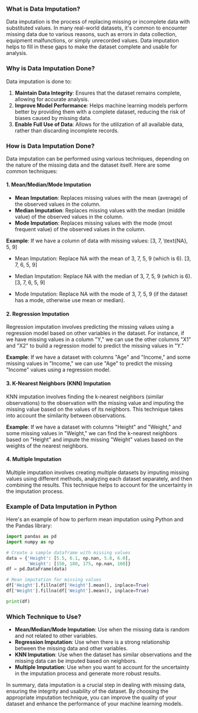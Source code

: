 ### What is Data Imputation?
Data imputation is the process of replacing missing or incomplete data with substituted values. In many real-world datasets, it's common to encounter missing data due to various reasons, such as errors in data collection, equipment malfunctions, or simply unrecorded values. Data imputation helps to fill in these gaps to make the dataset complete and usable for analysis.

### Why is Data Imputation Done?
Data imputation is done to:
1. **Maintain Data Integrity**: Ensures that the dataset remains complete, allowing for accurate analysis.
2. **Improve Model Performance**: Helps machine learning models perform better by providing them with a complete dataset, reducing the risk of biases caused by missing data.
3. **Enable Full Use of Data**: Allows for the utilization of all available data, rather than discarding incomplete records.

### How is Data Imputation Done?
Data imputation can be performed using various techniques, depending on the nature of the missing data and the dataset itself. Here are some common techniques:

#### 1. Mean/Median/Mode Imputation
- **Mean Imputation**: Replaces missing values with the mean (average) of the observed values in the column.
- **Median Imputation**: Replaces missing values with the median (middle value) of the observed values in the column.
- **Mode Imputation**: Replaces missing values with the mode (most frequent value) of the observed values in the column.

**Example**:
If we have a column of data with missing values:
\[3, 7, \text{NA}, 5, 9\]

- Mean Imputation: Replace NA with the mean of 3, 7, 5, 9 (which is 6).
\[3, 7, 6, 5, 9\]

- Median Imputation: Replace NA with the median of 3, 7, 5, 9 (which is 6).
\[3, 7, 6, 5, 9\]

- Mode Imputation: Replace NA with the mode of 3, 7, 5, 9 (if the dataset has a mode, otherwise use mean or median).

#### 2. Regression Imputation
Regression imputation involves predicting the missing values using a regression model based on other variables in the dataset. For instance, if we have missing values in a column "Y," we can use the other columns "X1" and "X2" to build a regression model to predict the missing values in "Y."

**Example**:
If we have a dataset with columns "Age" and "Income," and some missing values in "Income," we can use "Age" to predict the missing "Income" values using a regression model.

#### 3. K-Nearest Neighbors (KNN) Imputation
KNN imputation involves finding the k-nearest neighbors (similar observations) to the observation with the missing value and imputing the missing value based on the values of its neighbors. This technique takes into account the similarity between observations.

**Example**:
If we have a dataset with columns "Height" and "Weight," and some missing values in "Weight," we can find the k-nearest neighbors based on "Height" and impute the missing "Weight" values based on the weights of the nearest neighbors.

#### 4. Multiple Imputation
Multiple imputation involves creating multiple datasets by imputing missing values using different methods, analyzing each dataset separately, and then combining the results. This technique helps to account for the uncertainty in the imputation process.

### Example of Data Imputation in Python
Here's an example of how to perform mean imputation using Python and the Pandas library:

```python
import pandas as pd
import numpy as np

# Create a sample dataframe with missing values
data = {'Height': [5.5, 6.1, np.nan, 5.8, 6.0],
        'Weight': [150, 180, 175, np.nan, 160]}
df = pd.DataFrame(data)

# Mean imputation for missing values
df['Height'].fillna(df['Height'].mean(), inplace=True)
df['Weight'].fillna(df['Weight'].mean(), inplace=True)

print(df)
```

### Which Technique to Use?
- **Mean/Median/Mode Imputation**: Use when the missing data is random and not related to other variables.
- **Regression Imputation**: Use when there is a strong relationship between the missing data and other variables.
- **KNN Imputation**: Use when the dataset has similar observations and the missing data can be imputed based on neighbors.
- **Multiple Imputation**: Use when you want to account for the uncertainty in the imputation process and generate more robust results.

In summary, data imputation is a crucial step in dealing with missing data, ensuring the integrity and usability of the dataset. By choosing the appropriate imputation technique, you can improve the quality of your dataset and enhance the performance of your machine learning models.
